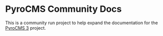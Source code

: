 # PyroCMS Community Docs

This is a community run project to help expand the documentation for the [PyroCMS 3](https://pyrocms.com/) project.
